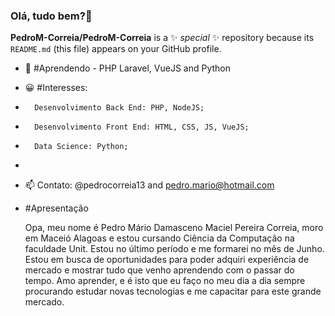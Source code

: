 ### Olá, tudo bem?👋


**PedroM-Correia/PedroM-Correia** is a ✨ _special_ ✨ repository because its `README.md` (this file) appears on your GitHub profile.

<!--- 🔭 I’m currently working on ... -->
- 🌱 #Aprendendo - PHP Laravel, VueJS and Python
- 😀 #Interesses: 
-       Desenvolvimento Back End: PHP, NodeJS;
-       Desenvolvimento Front End: HTML, CSS, JS, VueJS;
-       Data Science: Python;
-               
- 📫 Contato: @pedrocorreia13 and pedro.mario@hotmail.com


- #Apresentação

  Opa, meu nome é Pedro Mário Damasceno Maciel Pereira Correia, moro em Maceió Alagoas e estou cursando Ciência da Computação na faculdade Unit. Estou no último período e me formarei no mês de Junho. Estou em busca de oportunidades para poder adquiri experiência de mercado e mostrar tudo que venho aprendendo com o passar do tempo. Amo aprender, e é isto que eu faço no meu dia a dia sempre procurando estudar novas tecnologias e me capacitar para este grande mercado. 
